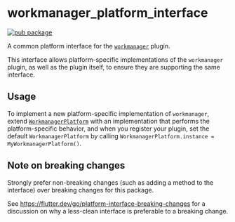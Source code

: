 # workmanager_platform_interface

[![pub package](https://img.shields.io/pub/v/workmanager_platform_interface.svg)](https://pub.dartlang.org/packages/workmanager_platform_interface)

A common platform interface for the [`workmanager`][workmanager] plugin.

This interface allows platform-specific implementations of the `workmanager`
plugin, as well as the plugin itself, to ensure they are supporting the
same interface.

## Usage

To implement a new platform-specific implementation of `workmanager`, extend
[`WorkmanagerPlatform`][platform_interface] with an implementation that performs the
platform-specific behavior, and when you register your plugin, set the default
`WorkmanagerPlatform` by calling
`WorkmanagerPlatform.instance = MyWorkmanagerPlatform()`.

## Note on breaking changes

Strongly prefer non-breaking changes (such as adding a method to the interface)
over breaking changes for this package.

See https://flutter.dev/go/platform-interface-breaking-changes for a discussion
on why a less-clean interface is preferable to a breaking change.

[workmanager]: https://pub.dartlang.org/packages/workmanager
[platform_interface]: lib/src/workmanager_platform_interface.dart